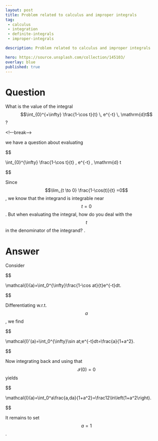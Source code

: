 ```yaml
---
layout: post
title: Problem related to calculus and improper integrals
tag:
 - calculus
 - integration
 - definite-integrals
 - improper-integrals

description: Problem related to calculus and improper integrals

hero: https://source.unsplash.com/collection/145103/
overlay: blue 
published: true
---
```


# Question 

What is the value of the integral$$\int_{0}^{+\infty} \frac{1-\cos t}{t} \, e^{-t} \, \mathrm{d}t$$?

<!–-break-–>


we have a question about evaluating



$$

\int_{0}^{\infty} \frac{1-\cos t}{t}  \, e^{-t} \, \mathrm{d} t

$$




Since $$\lim_{t \to 0} \frac{1-\cos(t)}{t}  =0$$, we know that the integrand is integrable near $$t=0$$.
But when evaluating the integral, how do you deal with the $$t$$ in the denominator of the integrand?
.

# Answer 


Consider


$$

\mathcal{I}(a)=\int_0^{\infty}\frac{1-\cos at}{t}e^{-t}dt.

$$


Differentiating w.r.t. $$a$$, we find


$$

\mathcal{I}'(a)=\int_0^{\infty}\sin at\;e^{-t}dt=\frac{a}{1+a^2}.

$$


Now integrating back and using that $$\mathcal{I}(0)=0$$ yields


$$

\mathcal{I}(a)=\int_0^a\frac{a\,da}{1+a^2}=\frac12\ln\left(1+a^2\right).

$$


It remains to set $$a=1$$.

